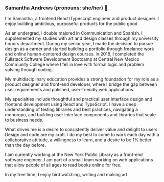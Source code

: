 ### Samantha Andrews (pronouns: she/her) 👋

I'm Samantha, a frontend React/Typescript engineer and product designer. I enjoy building ambitious, purposeful products for the public good.

As an undergrad, I double majored in Communication and Spanish. I supplemented my studies with art and design classes through my university honors department. During my senior year, I made the decision to pursue design as a career and started building a portfolio through freelance work and online human-centered design courses. In 2018, I completed the Fullstack Software Development Bootcamp at Central New Mexico Community College where I fell in love with formal logic and problem solving through coding.

My multidisciplinary education provides a strong foundation for my role as a product designer and front-end developer, where I bridge the gap between user requirements and polished, user-friendly web applications.

My specialties include thoughtful and practical user interface design and frontend development using React and TypeScript. I have a deep understanding of testing libraries and best practices, navigating a monorepo, and building user interface components and libraries that scale to business needs.

What drives me is a desire to consistently deliver value and delight to users. Design and code are my craft. I do my best to come to work each day with a collaborative attitude, a willingness to learn, and a desire to be 1% better than the day before.

I am currently working at the New York Public Library as a front-end software engineer. I am part of a small team working on web applications that allow people of all ages to read books online for free.

In my free time, I enjoy bird watching, writing and making art.

<!--
**samanthaandrews/samanthaandrews** is a ✨ _special_ ✨ repository because its `README.md` (this file) appears on your GitHub profile.

Here are some ideas to get you started:

- 🔭 I’m currently working on ...
- 🌱 I’m currently learning ...
- 👯 I’m looking to collaborate on ...
- 🤔 I’m looking for help with ...
- 💬 Ask me about ...
- 📫 How to reach me: ...
- 😄 Pronouns: ...
- ⚡ Fun fact: ...
-->
